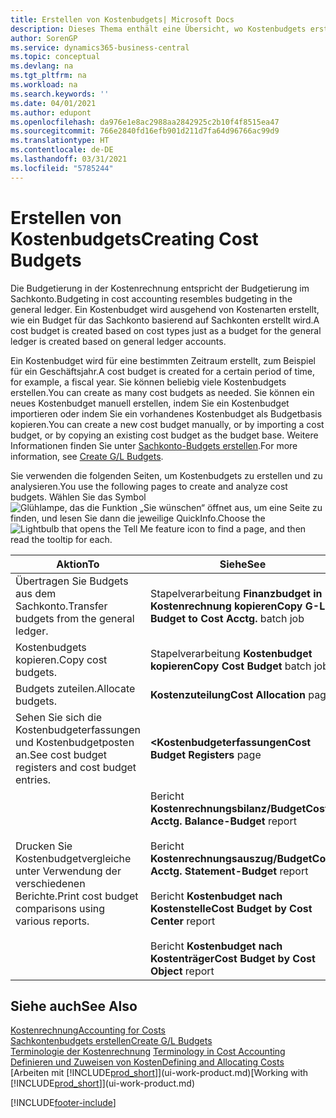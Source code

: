 ```yaml
---
title: Erstellen von Kostenbudgets| Microsoft Docs
description: Dieses Thema enthält eine Übersicht, wo Kostenbudgets erstellt und analysiert werden.
author: SorenGP
ms.service: dynamics365-business-central
ms.topic: conceptual
ms.devlang: na
ms.tgt_pltfrm: na
ms.workload: na
ms.search.keywords: ''
ms.date: 04/01/2021
ms.author: edupont
ms.openlocfilehash: da976e1e8ac2988aa2842925c2b10f4f8515ea47
ms.sourcegitcommit: 766e2840fd16efb901d211d7fa64d96766ac99d9
ms.translationtype: HT
ms.contentlocale: de-DE
ms.lasthandoff: 03/31/2021
ms.locfileid: "5785244"
---
```

# <a name="creating-cost-budgets"></a><span data-ttu-id="8f404-103">Erstellen von Kostenbudgets</span><span class="sxs-lookup"><span data-stu-id="8f404-103">Creating Cost Budgets</span></span>
<span data-ttu-id="8f404-104">Die Budgetierung in der Kostenrechnung entspricht der Budgetierung im Sachkonto.</span><span class="sxs-lookup"><span data-stu-id="8f404-104">Budgeting in cost accounting resembles budgeting in the general ledger.</span></span> <span data-ttu-id="8f404-105">Ein Kostenbudget wird ausgehend von Kostenarten erstellt, wie ein Budget für das Sachkonto basierend auf Sachkonten erstellt wird.</span><span class="sxs-lookup"><span data-stu-id="8f404-105">A cost budget is created based on cost types just as a budget for the general ledger is created based on general ledger accounts.</span></span>  

<span data-ttu-id="8f404-106">Ein Kostenbudget wird für eine bestimmten Zeitraum erstellt, zum Beispiel für ein Geschäftsjahr.</span><span class="sxs-lookup"><span data-stu-id="8f404-106">A cost budget is created for a certain period of time, for example, a fiscal year.</span></span> <span data-ttu-id="8f404-107">Sie können beliebig viele Kostenbudgets erstellen.</span><span class="sxs-lookup"><span data-stu-id="8f404-107">You can create as many cost budgets as needed.</span></span> <span data-ttu-id="8f404-108">Sie können ein neues Kostenbudget manuell erstellen, indem Sie ein Kostenbudget importieren oder indem Sie ein vorhandenes Kostenbudget als Budgetbasis kopieren.</span><span class="sxs-lookup"><span data-stu-id="8f404-108">You can create a new cost budget manually, or by importing a cost budget, or by copying an existing cost budget as the budget base.</span></span> <span data-ttu-id="8f404-109">Weitere Informationen finden Sie unter [Sachkonto-Budgets erstellen](finance-how-create-budgets.md).</span><span class="sxs-lookup"><span data-stu-id="8f404-109">For more information, see [Create G/L Budgets](finance-how-create-budgets.md).</span></span>

<span data-ttu-id="8f404-110">Sie verwenden die folgenden Seiten, um Kostenbudgets zu erstellen und zu analysieren.</span><span class="sxs-lookup"><span data-stu-id="8f404-110">You use the following pages to create and analyze cost budgets.</span></span> <span data-ttu-id="8f404-111">Wählen Sie das Symbol ![Glühlampe, das die Funktion „Sie wünschen“ öffnet](media/ui-search/search_small.png "Was möchten Sie tun?") aus, um eine Seite zu finden, und lesen Sie dann die jeweilige QuickInfo.</span><span class="sxs-lookup"><span data-stu-id="8f404-111">Choose the ![Lightbulb that opens the Tell Me feature](media/ui-search/search_small.png "Tell me what you want to do") icon to find a page, and then read the tooltip for each.</span></span>

|<span data-ttu-id="8f404-112">Aktion</span><span class="sxs-lookup"><span data-stu-id="8f404-112">To</span></span>|<span data-ttu-id="8f404-113">Siehe</span><span class="sxs-lookup"><span data-stu-id="8f404-113">See</span></span>|  
|--------|---------|  
|<span data-ttu-id="8f404-114">Übertragen Sie Budgets aus dem Sachkonto.</span><span class="sxs-lookup"><span data-stu-id="8f404-114">Transfer budgets from the general ledger.</span></span>|<span data-ttu-id="8f404-115">Stapelverarbeitung **Finanzbudget in Kostenrechnung kopieren**</span><span class="sxs-lookup"><span data-stu-id="8f404-115">**Copy G-L Budget to Cost Acctg.** batch job</span></span>|  
|<span data-ttu-id="8f404-116">Kostenbudgets kopieren.</span><span class="sxs-lookup"><span data-stu-id="8f404-116">Copy cost budgets.</span></span>|<span data-ttu-id="8f404-117">Stapelverarbeitung **Kostenbudget kopieren**</span><span class="sxs-lookup"><span data-stu-id="8f404-117">**Copy Cost Budget** batch job</span></span>|  
|<span data-ttu-id="8f404-118">Budgets zuteilen.</span><span class="sxs-lookup"><span data-stu-id="8f404-118">Allocate budgets.</span></span>|<span data-ttu-id="8f404-119">**Kostenzuteilung**</span><span class="sxs-lookup"><span data-stu-id="8f404-119">**Cost Allocation** page</span></span>|  
|<span data-ttu-id="8f404-120">Sehen Sie sich die Kostenbudgeterfassungen und Kostenbudgetposten an.</span><span class="sxs-lookup"><span data-stu-id="8f404-120">See cost budget registers and cost budget entries.</span></span>|<span data-ttu-id="8f404-121">**<Kostenbudgeterfassungen**</span><span class="sxs-lookup"><span data-stu-id="8f404-121">**Cost Budget Registers** page</span></span>|  
|<span data-ttu-id="8f404-122">Drucken Sie Kostenbudgetvergleiche unter Verwendung der verschiedenen Berichte.</span><span class="sxs-lookup"><span data-stu-id="8f404-122">Print cost budget comparisons using various reports.</span></span>|<span data-ttu-id="8f404-123">Bericht **Kostenrechnungsbilanz/Budget**</span><span class="sxs-lookup"><span data-stu-id="8f404-123">**Cost Acctg. Balance-Budget** report</span></span><br /><br /> <span data-ttu-id="8f404-124">Bericht **Kostenrechnungsauszug/Budget**</span><span class="sxs-lookup"><span data-stu-id="8f404-124">**Cost Acctg. Statement-Budget** report</span></span><br /><br /> <span data-ttu-id="8f404-125">Bericht **Kostenbudget nach Kostenstelle**</span><span class="sxs-lookup"><span data-stu-id="8f404-125">**Cost Budget by Cost Center** report</span></span><br /><br /> <span data-ttu-id="8f404-126">Bericht **Kostenbudget nach Kostenträger**</span><span class="sxs-lookup"><span data-stu-id="8f404-126">**Cost Budget by Cost Object** report</span></span>|  

## <a name="see-also"></a><span data-ttu-id="8f404-127">Siehe auch</span><span class="sxs-lookup"><span data-stu-id="8f404-127">See Also</span></span>  
[<span data-ttu-id="8f404-128">Kostenrechnung</span><span class="sxs-lookup"><span data-stu-id="8f404-128">Accounting for Costs</span></span>](finance-manage-cost-accounting.md)  
[<span data-ttu-id="8f404-129">Sachkontenbudgets erstellen</span><span class="sxs-lookup"><span data-stu-id="8f404-129">Create G/L Budgets</span></span>](finance-how-create-budgets.md)  
<span data-ttu-id="8f404-130">[Terminologie der Kostenrechnung](finance-terminology-in-cost-accounting.md) </span><span class="sxs-lookup"><span data-stu-id="8f404-130">[Terminology in Cost Accounting](finance-terminology-in-cost-accounting.md) </span></span>  
[<span data-ttu-id="8f404-131">Definieren und Zuweisen von Kosten</span><span class="sxs-lookup"><span data-stu-id="8f404-131">Defining and Allocating Costs</span></span>](finance-define-and-allocate-costs.md)  
<span data-ttu-id="8f404-132">[Arbeiten mit [!INCLUDE[prod_short](includes/prod_short.md)]](ui-work-product.md)</span><span class="sxs-lookup"><span data-stu-id="8f404-132">[Working with [!INCLUDE[prod_short](includes/prod_short.md)]](ui-work-product.md)</span></span>


[!INCLUDE[footer-include](includes/footer-banner.md)]